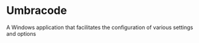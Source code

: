 # Umbracode
A Windows application that facilitates the configuration of various settings and options
